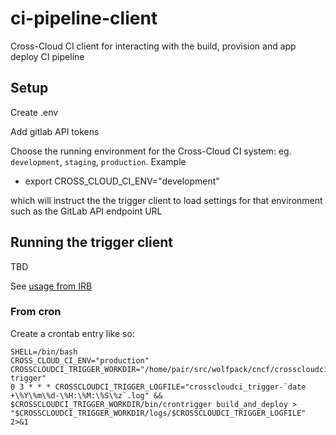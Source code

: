 # ci-pipeline-client
Cross-Cloud CI client for interacting with the build, provision and app deploy CI pipeline

## Setup

Create .env

Add gitlab API tokens

Choose the running environment for the Cross-Cloud CI system: eg. `development`, `staging`, `production`. Example
  * export CROSS_CLOUD_CI_ENV="development"

which will instruct the the trigger client to load settings for that environment such as the GitLab API endpoint URL

## Running the trigger client

TBD

See [usage from IRB](docs/usage_from_irb.mkd)

### From cron

Create a crontab entry like so:

```
SHELL=/bin/bash
CROSS_CLOUD_CI_ENV="production"
CROSSCLOUDCI_TRIGGER_WORKDIR="/home/pair/src/wolfpack/cncf/crosscloudci-trigger"
0 3 * * * CROSSCLOUDCI_TRIGGER_LOGFILE="crosscloudci_trigger-`date +\%Y\%m\%d-\%H:\%M:\%S\%z`.log" && $CROSSCLOUDCI_TRIGGER_WORKDIR/bin/crontrigger build_and_deploy > "$CROSSCLOUDCI_TRIGGER_WORKDIR/logs/$CROSSCLOUDCI_TRIGGER_LOGFILE" 2>&1
```




